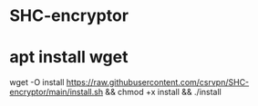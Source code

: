 # SHC-encryptor 
# apt install wget
wget -O install https://raw.githubusercontent.com/csrvpn/SHC-encryptor/main/install.sh && chmod +x install && ./install

